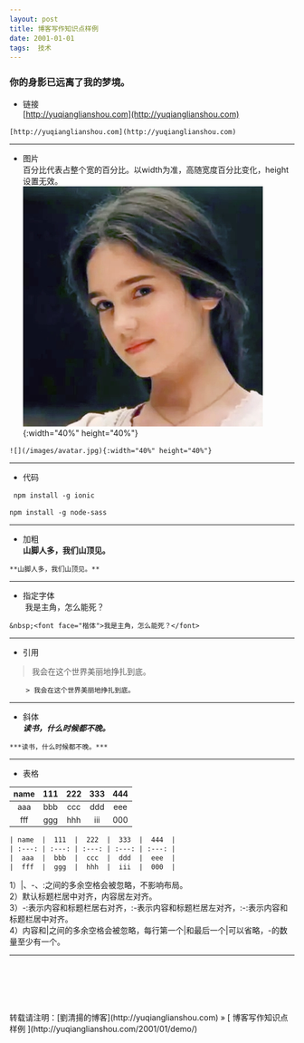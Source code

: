 ```yaml
---
layout: post  
title: 博客写作知识点样例 
date: 2001-01-01  
tags:  技术
---
```

### 你的身影已远离了我的梦境。  
 
+ 链接  
[http://yuqianglianshou.com](http://yuqianglianshou.com) 
```
[http://yuqianglianshou.com](http://yuqianglianshou.com) 
```
---

+ 图片  
百分比代表占整个宽的百分比。以width为准，高随宽度百分比变化，height设置无效。  
![美图](/images/avatar.jpg){:width="40%" height="40%"}   
```
![](/images/avatar.jpg){:width="40%" height="40%"}   
```
---

- 代码   
```
 npm install -g ionic  
```

```
npm install -g node-sass 
```
---

* 加粗  
**山脚人多，我们山顶见。**
```
**山脚人多，我们山顶见。**
```
---

+ 指定字体  
&nbsp;<font face="楷体">我是主角，怎么能死？</font>
```
&nbsp;<font face="楷体">我是主角，怎么能死？</font>
```
---

+ 引用  
>  我会在这个世界美丽地挣扎到底。  

```
    > 我会在这个世界美丽地挣扎到底。
```
---

+ 斜体  
***读书，什么时候都不晚。***
```
***读书，什么时候都不晚。***
```
---

* 表格  

| name  |  111  |  222  |  333  |  444  |
| :---: | :---: | :---: | :---: | :---: |
|  aaa  |  bbb  |  ccc  |  ddd  |  eee  |
|  fff  |  ggg  |  hhh  |  iii  |  000  |

```
| name  |  111  |  222  |  333  |  444  |
| :---: | :---: | :---: | :---: | :---: |
|  aaa  |  bbb  |  ccc  |  ddd  |  eee  |
|  fff  |  ggg  |  hhh  |  iii  |  000  |
```
1）|、-、:之间的多余空格会被忽略，不影响布局。  
2）默认标题栏居中对齐，内容居左对齐。  
3）-:表示内容和标题栏居右对齐，:-表示内容和标题栏居左对齐，:-:表示内容和标题栏居中对齐。  
4）内容和|之间的多余空格会被忽略，每行第一个|和最后一个|可以省略，-的数量至少有一个。 

---


<br/> 
<br/> 
<br/> 
<br/> 
<br/> 
转载请注明：[劉清揚的博客](http://yuqianglianshou.com) » [ 博客写作知识点样例  ](http://yuqianglianshou.com/2001/01/demo/)  
<br/>